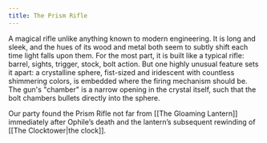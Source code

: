 ```yaml
---
title: The Prism Rifle
---
```


A magical rifle unlike anything known to modern engineering. It is long and sleek, and the hues of its wood and metal both seem to subtly shift each time light falls upon them. For the most part, it is built like a typical rifle: barrel, sights, trigger, stock, bolt action. But one highly unusual feature sets it apart: a crystalline sphere, fist-sized and iridescent with countless shimmering colors, is embedded where the firing mechanism should be. The gun's "chamber" is a narrow opening in the crystal itself, such that the bolt chambers bullets directly into the sphere.

Our party found the Prism Rifle not far from [[The Gloaming Lantern]] immediately after Ophile’s death and the lantern’s subsequent rewinding of [[The Clocktower|the clock]].